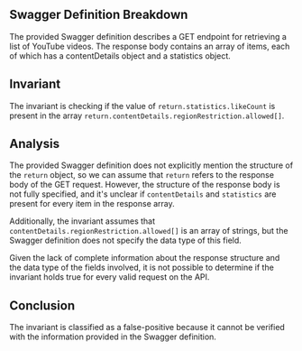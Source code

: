 ## Swagger Definition Breakdown

The provided Swagger definition describes a GET endpoint for retrieving a list of YouTube videos. The response body contains an array of items, each of which has a contentDetails object and a statistics object.

## Invariant

The invariant is checking if the value of `return.statistics.likeCount` is present in the array `return.contentDetails.regionRestriction.allowed[]`.

## Analysis

The provided Swagger definition does not explicitly mention the structure of the `return` object, so we can assume that `return` refers to the response body of the GET request. However, the structure of the response body is not fully specified, and it's unclear if `contentDetails` and `statistics` are present for every item in the response array.

Additionally, the invariant assumes that `contentDetails.regionRestriction.allowed[]` is an array of strings, but the Swagger definition does not specify the data type of this field.

Given the lack of complete information about the response structure and the data type of the fields involved, it is not possible to determine if the invariant holds true for every valid request on the API.

## Conclusion

The invariant is classified as a false-positive because it cannot be verified with the information provided in the Swagger definition.
